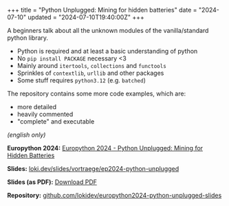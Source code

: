 +++
title = "Python Unplugged: Mining for hidden batteries"
date = "2024-07-10"
updated = "2024-07-10T19:40:00Z"
+++

A beginners talk about all the unknown modules of the vanilla/standard python library.

- Python is required and at least a basic understanding of python
- No `pip install PACKAGE` necessary <3 
- Mainly around `itertools`, `collections` and `functools`
- Sprinkles of `contextlib`, `urllib` and other packages
- Some stuff requires `python3.12` (e.g. `batched`)

The repository contains some more code examples, which are:
- more detailed
- heavily commented
- "complete" and executable

*(english only)*


**Europython 2024:** [Europython 2024 - Python Unplugged: Mining for Hidden Batteries](https://ep2024.europython.eu/session/python-unplugged-mining-for-hidden-batteries)

**Slides:** [loki.dev/slides/vortraege/ep2024-python-unplugged](https://loki.dev/slides/vortraege/ep2024-python-unplugged)

**Slides (as PDF):** [Download PDF](https://loki.dev/slides/vortraege/ep2024-python-unplugged/europython2024-python-unplugged-slides.pdf)

**Repository:** [github.com/lokidev/europython2024-python-unplugged-slides](https://github.com/dev-loki/europython2024-python-unplugged-slides)

